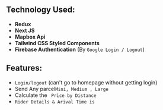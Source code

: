 
## Technology Used:

- **Redux**
- **Next JS**
- **Mapbox Api**
- **Tailwind CSS Styled Components**
- **Firebase Authentication** (By `Google Login / Logout`)

## Features:

- `Login/logout` (can't go to homepage without getting login)
- Send  Any parcel`Mini, Medium , Large`
- Calculate the ` Price by Distance`
- `Rider Details & Arival Time is`

